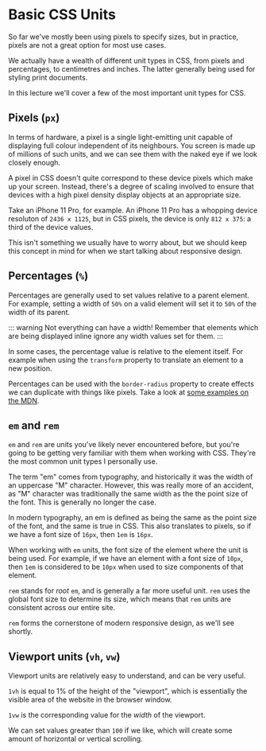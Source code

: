 # Basic CSS Units

So far we've mostly been using pixels to specify sizes, but in practice, pixels are not a great option for most use cases.

We actually have a wealth of different unit types in CSS, from pixels and percentages, to centimetres and inches. The latter generally being used for styling print documents.

In this lecture we'll cover a few of the most important unit types for CSS.

## Pixels (`px`)

In terms of hardware, a pixel is a single light-emitting unit capable of displaying full colour independent of its neighbours. You screen is made up of millions of such units, and we can see them with the naked eye if we look closely enough.

A pixel in CSS doesn't quite correspond to these device pixels which make up your screen. Instead, there's a degree of scaling involved to ensure that devices with a high pixel density display objects at an appropriate size.

Take an iPhone 11 Pro, for example. An iPhone 11 Pro has a whopping device resoluton of `2436 x 1125`, but in CSS pixels, the device is only `812 x 375`: a third of the device values.

This isn't something we usually have to worry about, but we should keep this concept in mind for when we start talking about responsive design.

## Percentages (`%`)

Percentages are generally used to set values relative to a parent element. For example, setting a width of `50%` on a valid element will set it to `50%` of the width of its parent.

::: warning Not everything can have a width!
Remember that elements which are being displayed inline ignore any width values set for them.
:::

In some cases, the percentage value is relative to the element itself. For example when using the `transform` property to translate an element to a new position.

Percentages can be used with the `border-radius` property to create effects we can duplicate with things like pixels. Take a look at [some examples on the MDN](https://developer.mozilla.org/en-US/docs/Web/CSS/border-radius#Examples).

## `em` and `rem`

`em` and `rem` are units you've likely never encountered before, but you're going to be getting very familiar with them when working with CSS. They're the most common unit types I personally use.

The term "em" comes from typography, and historically it was the width of an uppercase "M" character. However, this was really more of an accident, as "M" character was traditionally the same width as the the point size of the font. This is generally no longer the case.

In modern typography, an em is defined as being the same as the point size of the font, and the same is true in CSS. This also translates to pixels, so if we have a font size of `16px`, then `1em` is `16px`.

When working with `em` units, the font size of the element where the unit is being used. For example, if we have an element with a font size of `10px`, then `1em` is considered to be `10px` when used to size components of that element.

`rem` stands for *root* `em`, and is generally a far more useful unit. `rem` uses the global font size to determine its size, which means that `rem` units are consistent across our entire site.

`rem` forms the cornerstone of modern responsive design, as we'll see shortly.

## Viewport units (`vh`, `vw`)

Viewport units are relatively easy to understand, and can be very useful.

`1vh` is equal to 1% of the height of the "viewport", which is essentially the visible area of the website in the browser window.

`1vw` is the corresponding value for the *width* of the viewport.

We can set values greater than `100` if we like, which will create some amount of horizontal or vertical scrolling.
